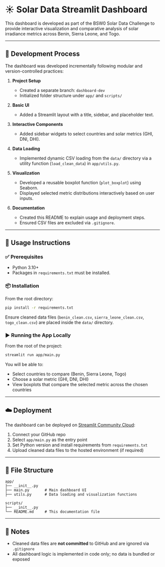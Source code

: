 # ☀️ Solar Data Streamlit Dashboard

This dashboard is developed as part of the BSW0 Solar Data Challenge to provide interactive visualization and comparative analysis of solar irradiance metrics across Benin, Sierra Leone, and Togo.

---

## 🚧 Development Process

The dashboard was developed incrementally following modular and version-controlled practices:

1. **Project Setup**
   - Created a separate branch: `dashboard-dev`
   - Initialized folder structure under `app/` and `scripts/`

2. **Basic UI**
   - Added a Streamlit layout with a title, sidebar, and placeholder text.

3. **Interactive Components**
   - Added sidebar widgets to select countries and solar metrics (GHI, DNI, DHI).

4. **Data Loading**
   - Implemented dynamic CSV loading from the `data/` directory via a utility function (`load_clean_data`) in `app/utils.py`.

5. **Visualization**
   - Developed a reusable boxplot function (`plot_boxplot`) using Seaborn.
   - Displayed selected metric distributions interactively based on user inputs.

6. **Documentation**
   - Created this README to explain usage and deployment steps.
   - Ensured CSV files are excluded via `.gitignore`.

---

## 🚀 Usage Instructions

### ✅ Prerequisites

- Python 3.10+
- Packages in `requirements.txt` must be installed.

### 📦 Installation

From the root directory:

```bash
pip install -r requirements.txt
````

Ensure cleaned data files (`benin_clean.csv`, `sierra_leone_clean.csv`, `togo_clean.csv`) are placed inside the `data/` directory.

### ▶️ Running the App Locally

From the root of the project:

```bash
streamlit run app/main.py
```

You will be able to:

* Select countries to compare (Benin, Sierra Leone, Togo)
* Choose a solar metric (GHI, DNI, DHI)
* View boxplots that compare the selected metric across the chosen countries

---

## ☁️ Deployment

The dashboard can be deployed on [Streamlit Community Cloud](https://streamlit.io/cloud):

1. Connect your GitHub repo
2. Select `app/main.py` as the entry point
3. Set Python version and install requirements from `requirements.txt`
4. Upload cleaned data files to the hosted environment (if required)

---

## 📁 File Structure

```
app/
├── __init__.py
├── main.py       # Main dashboard UI
├── utils.py      # Data loading and visualization functions

scripts/
├── __init__.py
└── README.md     # This documentation file
```

---

## 📌 Notes

* Cleaned data files are **not committed** to GitHub and are ignored via `.gitignore`
* All dashboard logic is implemented in code only; no data is bundled or exposed

